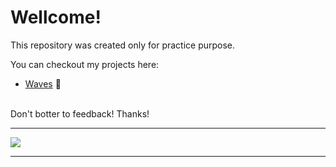# Wellcome!

This repository was created only for practice purpose.

You can checkout my projects here:
- [Waves](https://github.com/caealmeida/caealmeida-pages/tree/main/lp-waves) 🌊

<br>
Don't botter to feedback! Thanks!
<hr>

<div>
<img src="https://user-images.githubusercontent.com/17756190/155863011-dbd5e052-463c-4d4f-b4e9-41a9637e5f0d.gif" align="center" />
<div/>
<hr>
